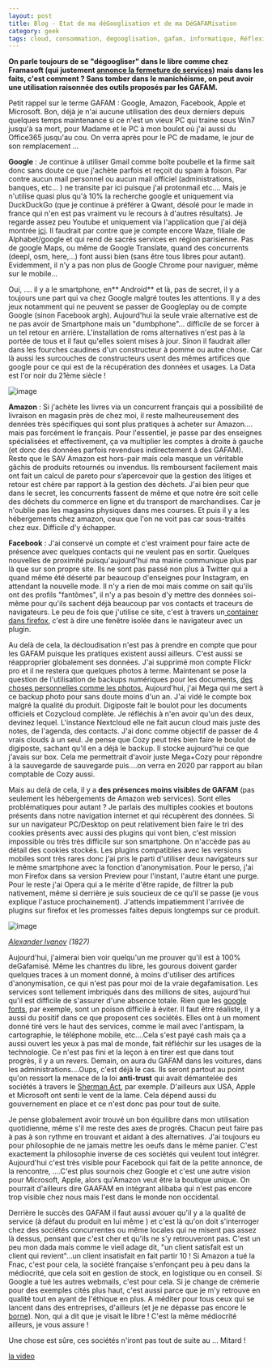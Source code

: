 ```yaml
---
layout: post
title: Blog - Etat de ma déGooglisation et de ma DéGAFAMisation
category: geek
tags: cloud, consommation, degooglisation, gafam, informatique, Réflexion
---
```

**On parle toujours de se "dégoogliser" dans le libre comme chez Framasoft (qui justement ****<a href="https://framablog.org/2019/09/24/deframasoftisons-internet/">annonce la fermeture de services</a>****) mais dans les faits, c'est comment ? Sans tomber dans le manichéisme, on peut avoir une utilisation raisonnée des outils proposés par les GAFAM.**

Petit rappel sur le terme GAFAM : Google, Amazon, Facebook, Apple et Microsoft. Bon, déjà je n'ai aucune utilisation des deux derniers depuis quelques temps maintenance si ce n'est un vieux PC qui traine sous Win7 jusqu'à sa mort, pour Madame et le PC à mon boulot où j'ai aussi du Office365 jusqu'au cou. On verra après pour le PC de madame, le jour de son remplacement ...

**Google** : Je continue à utiliser Gmail comme boîte poubelle et la firme sait donc sans doute ce que j'achète parfois et reçoit du spam à foison. Par contre aucun mail personnel ou aucun mail officiel (administrations, banques, etc... ) ne transite par ici puisque j'ai protonmail etc.... Mais je n'utilise quasi plus qu'à 10% la recherche google et uniquement via DuckDuckGo (que je continue à préférer à Qwant, désolé pour le made in france qui n'en est pas vraiment vu le recours à d'autres résultats). Je regarde assez peu Youtube et uniquement via l'application que j'ai déjà montrée <a href="https://cheziceman.wordpress.com/2019/07/24/tuto-degoogliser-youtube-sur-son-smartphone/">ici</a>. Il faudrait par contre que je compte encore Waze, filiale de Alphabet/google et qui rend de sacrés services en région parisienne. Pas de google Maps, ou même de Google Translate, quand des concurrents (deepl, osm, here,...) font aussi bien (sans être tous libres pour autant). Evidemment, il n'y a pas non plus de Google Chrome pour naviguer, même sur le mobile...

Oui, .... il y a le smartphone, en** Android** et là, pas de secret, il y a toujours une part qui va chez Google malgré toutes les attentions. Il y a des jeux notamment qui ne peuvent se passer de Googleplay ou de compte Google (sinon Facebook argh). Aujourd'hui la seule vraie alternative est de ne pas avoir de Smartphone mais un "dumbphone"... difficile de se forcer à un tel retour en arrière. L'installation de roms alternatives n'est pas à la portée de tous et il faut qu'elles soient mises à jour. Sinon il faudrait aller dans les fourches caudines d'un constructeur à pomme ou autre chose. Car là aussi les surcouches de constructeurs usent des mêmes artifices que google pour ce qui est de la récupération des données et usages. La Data est l'or noir du 21ème siècle !

![image](https://cheziceman.files.wordpress.com/2018/03/gafam.jpg)

**Amazon** : Si j'achète les livres via un concurrent français qui a possibilité de livraison en magasin près de chez moi, il reste malheureusement des denrées très spécifiques qui sont plus pratiques à acheter sur Amazon.... mais pas forcément le français. Pour l'essentiel, je passe par des enseignes spécialisées et effectivement, ça va multiplier les comptes à droite à gauche (et donc des données parfois revendues indirectement à des GAFAM). Reste que le SAV Amazon est hors-pair mais cela masque un véritable gâchis de produits retournés ou invendus. Ils remboursent facilement mais ont fait un calcul de pareto pour s’apercevoir que la gestion des litiges et retour est chère par rapport à la gestion des déchets. J'ai bien peur que dans le secret, les concurrents fassent de même et que notre ère soit celle des déchets du commerce en ligne et du transport de marchandises.&nbsp;Car je n'oublie pas les magasins physiques dans mes courses. Et puis il y a les hébergements chez amazon, ceux que l'on ne voit pas car sous-traités chez eux. Difficile d'y échapper.

**Facebook** : J'ai conservé un compte et c'est vraiment pour faire acte de présence avec quelques contacts qui ne veulent pas en sortir. Quelques nouvelles de proximité puisqu'aujourd'hui ma mairie communique plus par là que sur son propre site. Ils ne sont pas passé non plus à Twitter qui a quand même été déserté par beaucoup d'enseignes pour Instagram, en attendant la nouvelle mode. Il n'y a rien de moi mais comme on sait qu'ils ont des profils "fantômes", il n'y a pas besoin d'y mettre des données soi-même pour qu'ils sachent déjà beaucoup par vos contacts et traceurs de navigateurs. Le peu de fois que j'utilise ce site, c'est à travers un<a href="https://addons.mozilla.org/fr/firefox/addon/facebook-container/"> container dans firefox</a>, c'est à dire une fenêtre isolée dans le navigateur avec un plugin.&nbsp;

Au delà de cela, la décloudisation n'est pas à prendre en compte que pour les GAFAM puisque les pratiques existent aussi ailleurs. C'est aussi se réapproprier globalement ses données. J'ai supprimé mon compte Flickr pro et il ne restera que quelques photos à terme. Maintenant se pose la question de l'utilisation de backups numériques pour les documents, <a href="https://cheziceman.wordpress.com/2019/09/14/blog-2-ans-de-cloud-libre/">des choses personnelles comme les photos.</a> Aujourd'hui, j'ai Mega qui me sert à ce backup photo pour sans doute moins d'un an. J'ai vidé le compte box malgré la qualité du produit. Digiposte fait le boulot pour les documents officiels et Cozycloud complète. Je réfléchis à n'en avoir qu'un des deux, devinez lequel. L'instance Nextcloud elle ne fait aucun cloud mais juste des notes, de l'agenda, des contacts. J'ai donc comme objectif de passer de 4 vrais clouds à un seul. Je pense que Cozy peut très bien faire le boulot de digiposte, sachant qu'il en a déjà le backup. Il stocke aujourd'hui ce que j'avais sur box. Cela me permettrait d'avoir juste Mega+Cozy pour répondre à la sauvegarde de sauvegarde puis....on verra en 2020 par rapport au bilan comptable de Cozy aussi.

Mais au delà de cela, il y a **des présences moins visibles de GAFAM** (pas seulement les hébergements de Amazon web services). Sont elles problématiques pour autant ? Je parlais des multiples cookies et boutons présents dans notre navigation internet et qui récupèrent des données. Si sur un navigateur PC/Desktop on peut relativement bien faire le tri des cookies présents avec aussi des plugins qui vont bien, c'est mission impossible ou très très difficile sur son smartphone. On n'accède pas au détail des cookies stockés. Les plugins compatibles avec les versions mobiles sont très rares donc j'ai pris le parti d'utiliser deux navigateurs sur le même smartphone avec la fonction d'anonymisation. Pour le perso, j'ai mon Firefox dans sa version Preview pour l'instant, l'autre étant une purge. Pour le reste j'ai Opera qui a le mérite d'être rapide, de filtrer la pub nativement, même si derrière je suis soucieux de ce qu'il se passe (je vous explique l'astuce prochainement). J'attends impatiemment l'arrivée de plugins sur firefox et les promesses faites depuis longtemps sur ce produit.&nbsp;

![image](https://uploads5.wikiart.org/images/alexander-ivanov/joseph-interpreting-dreams-to-butler-and-baker-concluded-with-him-in-prison-1827.jpg!Large.jpg)

*<a href="https://www.wikiart.org/en/alexander-ivanov">Alexander Ivanov</a>  (1827)*

Aujourd'hui, j'aimerai bien voir quelqu'un me prouver qu'il est à 100% deGafamisé. Même les chantres du libre, les gourous doivent garder quelques traces à un moment donné, à moins d'utiliser des artifices d'anonymisation, ce qui n'est pas pour moi de la vraie degafamisation. Les services sont tellement imbriqués dans des millions de sites, aujourd'hui qu'il est difficile de s'assurer d'une absence totale. Rien que les <a href="https://fr.wikipedia.org/wiki/Google_Fonts">google fonts</a>, par exemple, sont un poison difficile à éviter. Il faut être réaliste, il y a aussi du positif dans ce que proposent ces sociétés. Elles ont à un moment donné tiré vers le haut des services, comme le mail avec l'antispam, la cartographie, le téléphone mobile, etc....Cela s'est payé cash mais ça a aussi ouvert les yeux à pas mal de monde, fait réfléchir sur les usages de la technologie. Ce n'est pas fini et la leçon à en tirer est que dans tout progrès, il y a un revers. Demain, on aura du GAFAM dans les voitures, dans les administrations....Oups, c'est déjà le cas. Ils seront partout au point qu'on ressort la menace de la loi **anti-trust** qui avait démantelée des sociétés à travers le <a href="https://fr.wikipedia.org/wiki/Sherman_Antitrust_Act">Sherman Act</a>, par exemple. D'ailleurs aux USA, Apple et Microsoft ont senti le vent de la lame. Cela dépend aussi du gouvernement en place et ce n'est donc pas pour tout de suite. 

Je pense globalement avoir trouvé un bon équilibre dans mon utilisation quotidienne, même s'il me reste des axes de progrès. Chacun peut faire pas à pas à son rythme en trouvant et aidant à des alternatives. J'ai toujours eu pour philosophie de ne jamais mettre les oeufs dans le même panier. C'est exactement la philosophie inverse de ces sociétés qui veulent tout intégrer. Aujourd'hui c'est très visible pour Facebook qui fait de la petite annonce, de la rencontre, ....C'est plus sournois chez Google et c'est une autre vision pour Microsoft, Apple, alors qu'Amazon veut être la boutique unique. On pourrait d'ailleurs dire GAAFAM en intégrant alibaba qui n'est pas encore trop visible chez nous mais l'est dans le monde non occidental. 

Derrière le succès des GAFAM il faut aussi avouer qu'il y a la qualité de service (à défaut du produit en lui même ) et c'est là qu'on doit s'interroger chez des sociétés concurrentes ou même locales qui ne misent pas assez là dessus, pensant que c'est cher et qu'ils ne s'y retrouveront pas. C'est un peu mon dada mais comme le vieil adage dit, "un client satisfait est un client qui revient"...un client insatisfait en fait partir 10 ! Si Amazon a tué la Fnac, c'est pour cela, la société française s'enfonçant peu à peu dans la médiocrité, que cela soit en gestion de stock, en logistique ou en conseil. Si Google a tué les autres webmails, c'est pour cela. Si je change de crèmerie pour des exemples cités plus haut, c'est aussi parce que je m'y retrouve en qualité tout en ayant de l'éthique en plus. A méditer pour tous ceux qui se lancent dans des entreprises, d'ailleurs (et je ne dépasse pas encore le <a href="https://cyrille-borne.com/?p=6804">borne</a>). Non, qui a dit que je visait le libre ! C'est la même médiocrité ailleurs, je vous assure !

Une chose est sûre, ces sociétés n'iront pas tout de suite au ... Mitard !

[la video](https://www.youtube.com/watch?v=UqgS01QUkKs)


